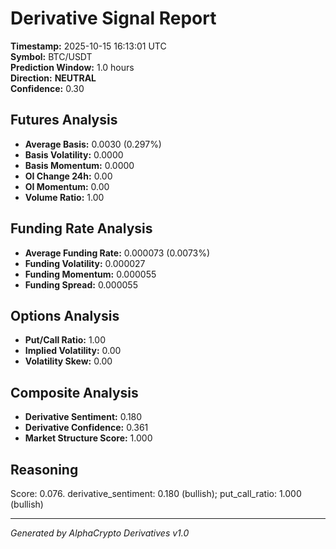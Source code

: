 # Derivative Signal Report

**Timestamp:** 2025-10-15 16:13:01 UTC  
**Symbol:** BTC/USDT  
**Prediction Window:** 1.0 hours  
**Direction:** **NEUTRAL**  
**Confidence:** 0.30

## Futures Analysis
- **Average Basis:** 0.0030 (0.297%)
- **Basis Volatility:** 0.0000
- **Basis Momentum:** 0.0000
- **OI Change 24h:** 0.00
- **OI Momentum:** 0.00
- **Volume Ratio:** 1.00

## Funding Rate Analysis
- **Average Funding Rate:** 0.000073 (0.0073%)
- **Funding Volatility:** 0.000027
- **Funding Momentum:** 0.000055
- **Funding Spread:** 0.000055

## Options Analysis
- **Put/Call Ratio:** 1.00
- **Implied Volatility:** 0.00
- **Volatility Skew:** 0.00

## Composite Analysis
- **Derivative Sentiment:** 0.180
- **Derivative Confidence:** 0.361
- **Market Structure Score:** 1.000

## Reasoning
Score: 0.076. derivative_sentiment: 0.180 (bullish); put_call_ratio: 1.000 (bullish)

---
*Generated by AlphaCrypto Derivatives v1.0*
